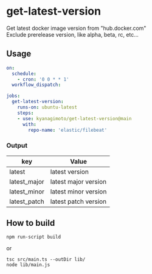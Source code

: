 # get-latest-version
Get latest docker image version from "hub.docker.com"  
Exclude prerelease version, like alpha, beta, rc, etc...

## Usage
```yaml
on:
  schedule:
    - cron: '0 0 * * 1'
  workflow_dispatch:

jobs:
  get-latest-version:
    runs-on: ubuntu-latest
    steps:
    - use: kyanagimoto/get-latest-version@main
      with:
        repo-name: 'elastic/filebeat'
```

### Output
| key | Value |
| --- | ----- |
| latest | latest version |
| latest_major | latest major version |
| latest_minor | latest minor version |
| latest_patch | latest patch version |

## How to build
```shell
npm run-script build
```
or
```shell
tsc src/main.ts --outDir lib/
node lib/main.js
```
